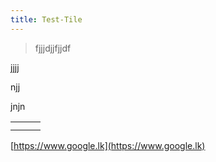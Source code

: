 ```yaml
---
title: Test-Tile
---
```

> fjjjdjjfjjdf

jjjj

njj

jnjn

|     |     |     |
| --- | --- | --- |
|     |     |     |
|     |     |     |

[https://www.google.lk](https://www.google.lk)